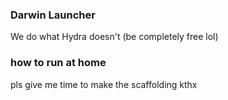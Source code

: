 ### Darwin Launcher
We do what Hydra doesn't (be completely free lol)

### how to run at home
pls give me time to make the scaffolding kthx
